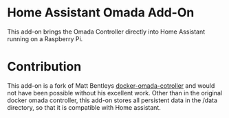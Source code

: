 # Home Assistant Omada Add-On
This add-on brings the Omada Controller directly into Home Assistant running on a Raspberry Pi.



# Contribution 
This add-on is a fork of Matt Bentleys [docker-omada-cotroller](https://github.com/mbentley/docker-omada-controller) and would not have been possible without his excellent work. Other than in the original docker omada controller, this add-on stores all persistent data in the /data directory, so that it is compatible with Home assistant. 
